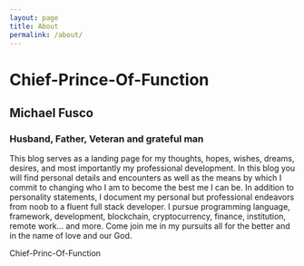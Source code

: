 ```yaml
---
layout: page
title: About
permalink: /about/
---
```


# Chief-Prince-Of-Function
## Michael Fusco
### Husband, Father, Veteran and grateful man

This blog serves as a landing page for my thoughts, hopes, wishes, dreams, desires, and most importantly my professional development.
In this blog you will find personal details and encounters as well as the means by which I commit to changing who I am to become the best me I can be.
In addition to personality statements, I document my personal but professional endeavors from noob to a fluent full stack developer. I pursue programming language, framework, development, blockchain, cryptocurrency, finance, institution, remote work... and more. Come join me in my pursuits all for the better and in the name of love and our God.

Chief-Princ-Of-Function
